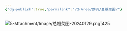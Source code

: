 ```yaml
---
{"dg-publish":true,"permalink":"/2-Area/数模/总框架图/"}
---
```


![5-Attachment/Image/总框架图-20240129.png|425](/img/user/5-Attachment/Image/%E6%80%BB%E6%A1%86%E6%9E%B6%E5%9B%BE-20240129.png)